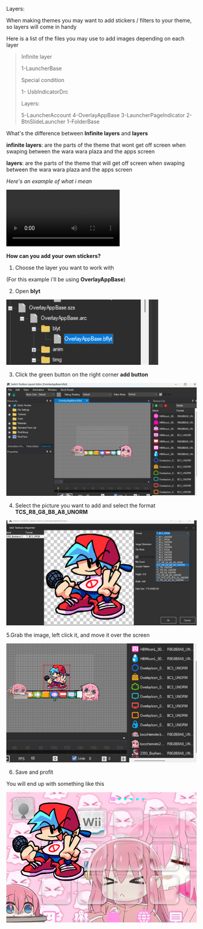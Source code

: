 Layers:

When making themes you may want to add stickers / filters to your theme, so layers will come in handy

Here is a list of the files you may use to add images depending on each layer

> Infinite layer
> 
> 1-LauncherBase 
> 
> Special condition
> 
> 1- UsbIndicatorDrc
> 
> Layers:
> 
> 5-LauncherAccount
> 4-OverlayAppBase
> 3-LauncherPageIndicator
> 2-BtnSlideLauncher
> 1-FolderBase

What's the difference between **Infinite layers** and **layers**

**infinite layers**: are the parts of the theme that wont get off screen when swaping between the wara wara plaza and the apps screen

**layers**: are the parts of the theme that will get off screen when swaping between the wara wara plaza and the apps screen

*Here's an example of what i mean*

<video controls>
<source src="../imgs/layers/vl.mp4" type="video/mp4">
</video>

**How can you add your own stickers?**

1. Choose the layer you want to work with

(For this example i'll be using **OverlayAppBase**)

2. Open **blyt**

![Image title](imgs/layers/l1.png)

3. Click the green button on the right corner **add button**

![Image title](imgs/layers/l2.png)

4. Select the picture you want to add and select the format **TCS_R8_G8_B8_A8_UNORM**

![Image title](imgs/layers/l3.png)

5.Grab the image, left click it, and move it over the screen

![Image title](imgs/layers/l4.png)

6. Save and profit

You will end up with something like this

![Image title](imgs/layers/l5.png)